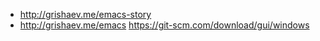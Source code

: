 + http://grishaev.me/emacs-story
+ http://grishaev.me/emacs
https://git-scm.com/download/gui/windows
